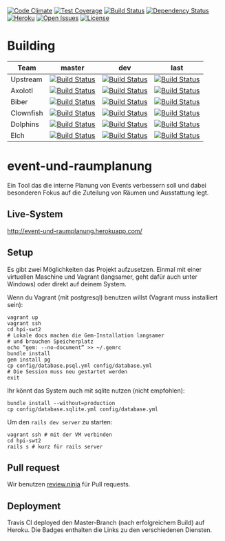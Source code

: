 [![Code Climate](https://codeclimate.com/github/hpi-swt2/event-und-raumplanung/badges/gpa.svg)](https://codeclimate.com/github/hpi-swt2/event-und-raumplanung)
[![Test Coverage](https://codeclimate.com/github/hpi-swt2/event-und-raumplanung/badges/coverage.svg)](https://codeclimate.com/github/hpi-swt2/event-und-raumplanung)
[![Build Status](https://travis-ci.org/hpi-swt2/event-und-raumplanung.svg?branch=master)](https://travis-ci.org/hpi-swt2/event-und-raumplanung)
[![Dependency Status](https://gemnasium.com/hpi-swt2/event-und-raumplanung.svg)](https://gemnasium.com/hpi-swt2/event-und-raumplanung)
[![Heroku](https://heroku-badge.herokuapp.com/?app=event-und-raumplanung)](http://event-und-raumplanung.herokuapp.com/)
[![Open Issues](http://img.shields.io/github/issues/hpi-swt2/event-und-raumplanung.svg)](https://github.com/hpi-swt2/event-und-raumplanung/issues?q=is%3Aopen+is%3Aissue)
[![License](http://img.shields.io/badge/license-AGPL-blue.svg)](https://github.com/hpi-swt2/event-und-raumplanung/blob/master/LICENSE)

# Building
Team      | master        | dev   | last
--------- | ------------- | ----- | ---
Upstream  | [![Build Status](https://travis-ci.org/hpi-swt2/event-und-raumplanung.svg?branch=master)](https://travis-ci.org/hpi-swt2/event-und-raumplanung) | [![Build Status](https://travis-ci.org/hpi-swt2/event-und-raumplanung.svg?branch=dev)](https://travis-ci.org/hpi-swt2/event-und-raumplanung) | [![Build Status](https://travis-ci.org/hpi-swt2/event-und-raumplanung.svg)](https://travis-ci.org/hpi-swt2/event-und-raumplanung)
Axolotl   | [![Build Status](https://travis-ci.org/rs22/event-und-raumplanung.svg?branch=master)](https://travis-ci.org/rs22/event-und-raumplanung) | [![Build Status](https://travis-ci.org/rs22/event-und-raumplanung.svg?branch=dev)](https://travis-ci.org/rs22/event-und-raumplanung) | [![Build Status](https://travis-ci.org/rs22/event-und-raumplanung.svg)](https://travis-ci.org/rs22/event-und-raumplanung)
Biber | [![Build Status](https://travis-ci.org/Atyanar/event-und-raumplanung.svg?branch=master)](https://travis-ci.org/Atyanar/event-und-raumplanung) | [![Build Status](https://travis-ci.org/Atyanar/event-und-raumplanung.svg?branch=dev)](https://travis-ci.org/Atyanar/event-und-raumplanung) | [![Build Status](https://travis-ci.org/Atyanar/event-und-raumplanung.svg)](https://travis-ci.org/Atyanar/event-und-raumplanung)
Clownfish | [![Build Status](https://travis-ci.org/DasDingGehtNicht/event-und-raumplanung.svg?branch=master)](https://travis-ci.org/DasDingGehtNicht/event-und-raumplanung) | [![Build Status](https://travis-ci.org/DasDingGehtNicht/event-und-raumplanung.svg?branch=dev)](https://travis-ci.org/DasDingGehtNicht/event-und-raumplanung) | [![Build Status](https://travis-ci.org/DasDingGehtNicht/event-und-raumplanung.svg)](https://travis-ci.org/DasDingGehtNicht/event-und-raumplanung)
Dolphins  | [![Build Status](https://travis-ci.org/SvenLehmann/event-und-raumplanung.svg?branch=master)](https://travis-ci.org/SvenLehmann/event-und-raumplanung) | [![Build Status](https://travis-ci.org/SvenLehmann/event-und-raumplanung.svg?branch=dev)](https://travis-ci.org/SvenLehmann/event-und-raumplanung) | [![Build Status](https://travis-ci.org/SvenLehmann/event-und-raumplanung.svg)](https://travis-ci.org/SvenLehmann/event-und-raumplanung)
Elch      | [![Build Status](https://travis-ci.org/l--f/event-und-raumplanung.svg?branch=master)](https://travis-ci.org/l--f/event-und-raumplanung) | [![Build Status](https://travis-ci.org/l--f/event-und-raumplanung.svg?branch=dev)](https://travis-ci.org/l--f/event-und-raumplanung) | [![Build Status](https://travis-ci.org/l--f/event-und-raumplanung.svg)](https://travis-ci.org/l--f/event-und-raumplanung)

event-und-raumplanung
=====================

Ein Tool das die interne Planung von Events verbessern soll und dabei besonderen Fokus auf die Zuteilung von Räumen und Ausstattung legt.

Live-System
-----
http://event-und-raumplanung.herokuapp.com/

Setup
-----
Es gibt zwei Möglichkeiten das Projekt aufzusetzen. Einmal mit einer virtuellen Maschine und Vagrant
(langsamer, geht dafür auch unter Windows) oder direkt auf deinem System.

Wenn du Vagrant (mit postgresql) benutzen willst (Vagrant muss installiert sein):

    vagrant up
    vagrant ssh
    cd hpi-swt2
    # Lokale docs machen die Gem-Installation langsamer
    # und brauchen Speicherplatz
    echo “gem: --no-document” >> ~/.gemrc
    bundle install
    gem install pg
    cp config/database.psql.yml config/database.yml
    # Die Session muss neu gestartet werden
    exit

Ihr könnt das System auch mit sqlite nutzen (nicht empfohlen):

    bundle install --without=production
    cp config/database.sqlite.yml config/database.yml

Um den `rails dev server` zu starten:

    vagrant ssh # mit der VM verbinden
    cd hpi-swt2
    rails s # kurz für rails server

Pull request
------------

Wir benutzen [review.ninja](http://app.review.ninja/hpi-swt2/event-und-raumplanung) für Pull requests.

Deployment
----------

Travis CI deployed den Master-Branch (nach erfolgreichem Build) auf Heroku.
Die Badges enthalten die Links zu den verschiedenen Diensten.

